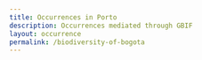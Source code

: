 ```yaml
---
title: Occurrences in Porto
description: Occurrences mediated through GBIF
layout: occurrence
permalink: /biodiversity-of-bogota
---
```

